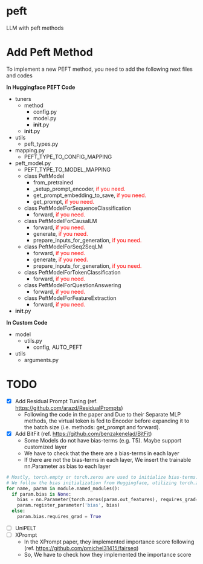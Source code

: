 # peft
LLM with peft methods

# Add Peft Method

To implement a new PEFT method, you need to add the following next files and codes

**In Huggingface PEFT Code**

- tuners
  - method
    - config.py
    - model.py
    - __init__.py
  - __init__.py
- utils
  - peft_types.py
- mapping.py
  - PEFT_TYPE_TO_CONFIG_MAPPING
- peft_model.py
  - PEFT_TYPE_TO_MODEL_MAPPING
  - class PeftModel
    - from_pretrained
    - _setup_prompt_encoder, <span style="color: red;">if you need.</span>
    - get_prompt_embedding_to_save, <span style="color: red;">if you need.</span>
    - get_prompt, <span style="color: red;">if you need.</span>
  - class PeftModelForSequenceClassification
    - forward, <span style="color: red;">if you need.</span>
  - class PeftModelForCausalLM
    - forward, <span style="color: red;">if you need.</span>
    - generate, <span style="color: red;">if you need.</span>
    - prepare_inputs_for_generation, <span style="color: red;">if you need.</span>
  - class PeftModelForSeq2SeqLM
    - forward, <span style="color: red;">if you need.</span>
    - generate, <span style="color: red;">if you need.</span>
    - prepare_inputs_for_generation, <span style="color: red;">if you need.</span>
  - class PeftModelForTokenClassification
    - forward, <span style="color: red;">if you need.</span>
  - class PeftModelForQuestionAnswering
    - forward, <span style="color: red;">if you need.</span>
  - class PeftModelForFeatureExtraction
    - forward, <span style="color: red;">if you need.</span>
- __init__.py

**In Custom Code**

- model
  - utils.py
    - config, AUTO_PEFT
- utils
  - arguments.py

# TODO

- [x] Add Residual Prompt Tuning (ref. https://github.com/arazd/ResidualPrompts)
  - Following the code in the paper and Due to their Separate MLP methods, the virtual token is fed to Encoder before expanding it to the batch size (i.e. methods: get_prompt and forward).
- [x] Add BitFit (ref. https://github.com/benzakenelad/BitFit)
  - Some Models do not have bias-terms (e.g. T5). Maybe support customized layer
  - We have to check that the there are a bias-terms in each layer
  - If there are not the bias-terms in each layer, We insert the trainable nn.Parameter as bias to each layer

```python
# Mostly, torch.empty or torch.zeros are used to initialize bias-terms.
# We follow the bias initialization from Huggingface, utilizing torch.zeros
for name, param in module.named_modules():
  if param.bias is None:
    bias = nn.Parameter(torch.zeros(param.out_features), requires_grad=True)
    param.register_parameter('bias', bias)
  else:
    param.bias.requires_grad = True
```

- [ ] UniPELT
- [ ] XPrompt
  - In the XPrompt paper, they implemented importance score following (ref. https://github.com/pmichel31415/fairseq)
  - So, We have to check how they implemented the importance score

```python

```